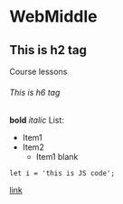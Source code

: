 # WebMiddle
## This is h2 tag
Course lessons
###### This is h6 tag
**bold**
*italic*
List:
* Item1
* Item2
  * Item1 blank
```
let i = 'this is JS code';
```
[link](https://github.com)  

